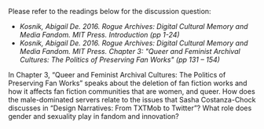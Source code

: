 Please refer to the readings below for the discussion question: 
- *Kosnik, Abigail De. 2016. Rogue Archives: Digital Cultural Memory and Media Fandom. MIT Press. Introduction (pp 1-24)*
- *Kosnik, Abigail De. 2016. Rogue Archives: Digital Cultural Memory and Media Fandom. MIT Press. Chapter 3: "Queer and Feminist Archival Cultures: The Politics of Preserving Fan Works" (pp 131 – 154)*

In Chapter 3, “Queer and Feminist Archival Cultures: The Politics of Preserving Fan Works” speaks about the deletion of fan fiction works and how it affects fan fiction communities that are women, and queer. How does the male-dominated servers relate to the issues that Sasha Costanza-Chock discusses in “Design Narratives: From TXTMob to Twitter”? What role does gender and sexuality play in fandom and innovation? 
